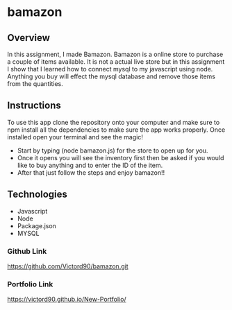 # bamazon


## Overview


In this assignment, I made Bamazon. Bamazon is a online store to purchase a couple of items available. It is not a actual live store but in this assignment I show that I learned how to connect mysql to my javascript using node. Anything you buy will effect the mysql database and remove those items from the quantities. 


## Instructions

To use this app clone the repository onto your computer and make sure to npm install all the dependencies to make sure the app works properly.
Once installed open your terminal and see the magic!

- Start by typing (node bamazon.js) for the store to open up for you.
- Once it opens you will see the inventory first then be asked if you would like to buy anything and to enter the ID of the item. 
- After that just follow the steps and enjoy bamazon!!



## Technologies

- Javascript
- Node
- Package.json
- MYSQL

### Github Link

https://github.com/Victord90/bamazon.git

### Portfolio Link

https://victord90.github.io/New-Portfolio/